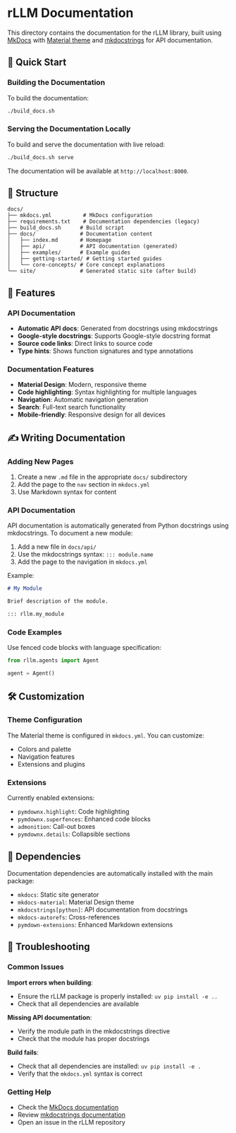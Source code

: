 # rLLM Documentation

This directory contains the documentation for the rLLM library, built using [MkDocs](https://www.mkdocs.org/) with [Material theme](https://squidfunk.github.io/mkdocs-material/) and [mkdocstrings](https://mkdocstrings.github.io/) for API documentation.

## 🚀 Quick Start

### Building the Documentation

To build the documentation:

```bash
./build_docs.sh
```

### Serving the Documentation Locally

To build and serve the documentation with live reload:

```bash
./build_docs.sh serve
```

The documentation will be available at `http://localhost:8000`.

## 📁 Structure

```
docs/
├── mkdocs.yml          # MkDocs configuration
├── requirements.txt    # Documentation dependencies (legacy)
├── build_docs.sh      # Build script
├── docs/              # Documentation content
│   ├── index.md       # Homepage
│   ├── api/           # API documentation (generated)
│   ├── examples/      # Example guides
│   ├── getting-started/ # Getting started guides
│   └── core-concepts/ # Core concept explanations
└── site/              # Generated static site (after build)
```

## 🔧 Features

### API Documentation
- **Automatic API docs**: Generated from docstrings using mkdocstrings
- **Google-style docstrings**: Supports Google-style docstring format
- **Source code links**: Direct links to source code
- **Type hints**: Shows function signatures and type annotations

### Documentation Features
- **Material Design**: Modern, responsive theme
- **Code highlighting**: Syntax highlighting for multiple languages
- **Navigation**: Automatic navigation generation
- **Search**: Full-text search functionality
- **Mobile-friendly**: Responsive design for all devices

## ✍️ Writing Documentation

### Adding New Pages
1. Create a new `.md` file in the appropriate `docs/` subdirectory
2. Add the page to the `nav` section in `mkdocs.yml`
3. Use Markdown syntax for content

### API Documentation
API documentation is automatically generated from Python docstrings using mkdocstrings. To document a new module:

1. Add a new file in `docs/api/`
2. Use the mkdocstrings syntax: `::: module.name`
3. Add the page to the navigation in `mkdocs.yml`

Example:
```markdown
# My Module

Brief description of the module.

::: rllm.my_module
```

### Code Examples
Use fenced code blocks with language specification:

```python
from rllm.agents import Agent

agent = Agent()
```

## 🛠️ Customization

### Theme Configuration
The Material theme is configured in `mkdocs.yml`. You can customize:
- Colors and palette
- Navigation features
- Extensions and plugins

### Extensions
Currently enabled extensions:
- `pymdownx.highlight`: Code highlighting
- `pymdownx.superfences`: Enhanced code blocks
- `admonition`: Call-out boxes
- `pymdownx.details`: Collapsible sections

## 📝 Dependencies

Documentation dependencies are automatically installed with the main package:
- `mkdocs`: Static site generator
- `mkdocs-material`: Material Design theme
- `mkdocstrings[python]`: API documentation from docstrings
- `mkdocs-autorefs`: Cross-references
- `pymdown-extensions`: Enhanced Markdown extensions

## 🐛 Troubleshooting

### Common Issues

**Import errors when building**:
- Ensure the rLLM package is properly installed: `uv pip install -e ..`
- Check that all dependencies are available

**Missing API documentation**:
- Verify the module path in the mkdocstrings directive
- Check that the module has proper docstrings

**Build fails**:
- Check that all dependencies are installed: `uv pip install -e .`
- Verify that the `mkdocs.yml` syntax is correct

### Getting Help
- Check the [MkDocs documentation](https://www.mkdocs.org/)
- Review [mkdocstrings documentation](https://mkdocstrings.github.io/)
- Open an issue in the rLLM repository 